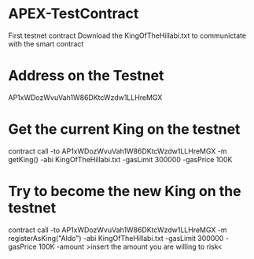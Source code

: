 # APEX-TestContract
First testnet contract
Download the KingOfTheHillabi.txt to communictate with the smart contract

# Address on the Testnet
AP1xWDozWvuVah1W86DKtcWzdw1LLHreMGX

# Get the current King on the testnet
contract call -to AP1xWDozWvuVah1W86DKtcWzdw1LLHreMGX -m getKing() -abi KingOfTheHillabi.txt  -gasLimit 300000 -gasPrice 100K

# Try to become the new King on the testnet
contract call -to AP1xWDozWvuVah1W86DKtcWzdw1LLHreMGX -m registerAsKing("Aldo") -abi KingOfTheHillabi.txt -gasLimit 300000 -gasPrice 100K -amount >insert the amount you are willing to risk<
